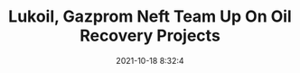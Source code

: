 ---
"title": "Lukoil, Gazprom Neft Team Up On Oil Recovery Projects"
"date": "2021-10-18 8:32:4"
"feed_name": "RIGZONE"
"feed_website": "http://www.rigzone.com/"
"feed_rss": "http://www.rigzone.com/news/rss/rigzone_latest.aspx"
"link": "https://www.rigzone.com/news/lukoil_gazprom_neft_team_up_on_oil_recovery_projects-18-oct-2021-166744-article/?rss=true"
"source": "None"
"file": "_posts/2021-1-1-09a9907cdf7de0c6ab31a70b2e2ba50c949b95e2.md"
"accident": "0"
"drilling": "0"
"represented_by": "0"
"dead": "0"
"injured": "0"
"arrested": "0"
"place": "unknown place"
"where": "unknown site"
"causes": "unknown"
"place_uri": "unknown place"
---